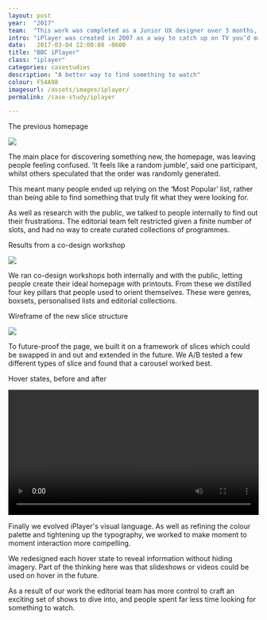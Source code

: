 ```yaml
---
layout: post
year:  "2017"
team:  "This work was completed as a Junior UX designer over 3 months, working closely with Filippo Cuttica, Dimple Gohil and Thomas Arnold."
intro: "iPlayer was created in 2007 as a way to catch up on TV you’d missed. Over time it became a place to discover new shows, too. However, in research sessions we saw that it wasn’t as easy to find something new as it should’ve been."
date:   2017-03-04 12:00:00 -0600
title: "BBC iPlayer"
class: "iplayer"
categories: casestudies
description: "A better way to find something to watch"
colour: F54A98
imagesurl: /assets/images/iplayer/
permalink: /case-study/iplayer

---
```


<div class="image-contain">
<p class="caption">The previous homepage</p>
<div class="screen"><img src="{{page.imagesurl}}1008_Current.png"></div>
</div>



The main place for discovering something new, the homepage, was leaving people feeling confused. ‘It feels like a random jumble’, said one participant, whilst others speculated that the order was randomly generated.  

This meant many people ended up relying on the ‘Most Popular’ list, rather than being able to find something that truly fit what they were looking for. 

As well as research with the public, we talked to people internally to find out their frustrations. The editorial team felt restricted given a finite number of slots, and had no way to create curated collections of programmes.

<div class="image-contain">
<p class="caption">Results from a co-design workshop</p>
<div class="no-screen"><img src="{{page.imagesurl}}iplayer-post-img3.png"></div>
</div>


We ran co-design workshops both internally and with the public, letting people create their ideal homepage with printouts. From these we distilled four key pillars that people used to orient themselves. These were genres, boxsets, personalised lists and editorial collections.


<div class="image-contain">
<p class="caption">Wireframe of the new slice structure</p>
<div class="screen"><img src="{{page.imagesurl}}iplayer-post-img6.png"></div>

</div>


To future-proof the page, we built it on a framework of slices which could be swapped in and out and extended in the future. We A/B tested a few different types of slice and found that a carousel worked best.

<div class="image-contain">
  <p class="caption">Hover states, before and after</p>
  <div class="no-screen"><video width="100%" autoplay loop controls>
    <source src="{{page.imagesurl}}iPlayer_hover_states.mp4" type="video/mp4">
  Your browser does not support videos.
  </video>
  </div>

</div>

Finally we evolved iPlayer's visual language. As well as refining the colour palette and tightening up the typography, we worked to make moment to moment interaction more compelling. 

We redesigned each hover state to reveal information without hiding imagery. Part of the thinking here was that slideshows or videos could be used on hover in the future.

As a result of our work the editorial team has more control to craft an exciting set of shows to dive into, and people spent far less time looking for something to watch.  





